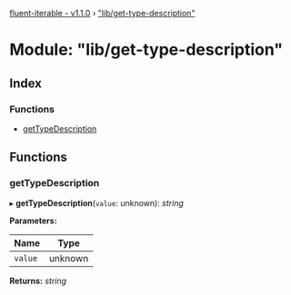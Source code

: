 [fluent-iterable - v1.1.0](../README.md) › ["lib/get-type-description"](_lib_get_type_description_.md)

# Module: "lib/get-type-description"

## Index

### Functions

* [getTypeDescription](_lib_get_type_description_.md#gettypedescription)

## Functions

###  getTypeDescription

▸ **getTypeDescription**(`value`: unknown): *string*

**Parameters:**

Name | Type |
------ | ------ |
`value` | unknown |

**Returns:** *string*
